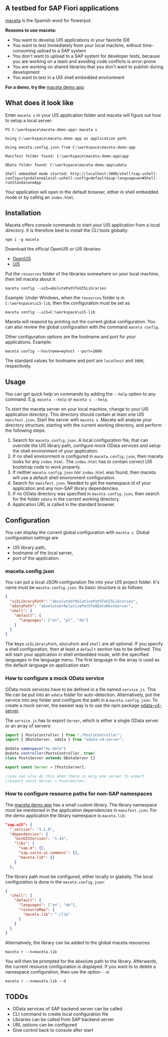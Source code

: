 ## A testbed for SAP Fiori applications

[maceta](http://www.spanishdict.com/translate/maceta) is the Spanish word for flowerpot.

**Reasons to use maceta:**

- You want to develop UI5 applications in your favorite IDE
- You want to test immediately from your local machine, without time-consuming upload to a SAP system
- You don't want to upload to a SAP system for developer tests, because you are working on a team and avoiding code conflicts is error-prone
- You are working on shared libraries that you don't want to publish during development
- You want to test in a UI5 shell embedded environment

**For a demo, try the** [maceta demo app](https://github.com/chrwolff/maceta-demo-app)

## What does it look like

Enter `maceta s` in your UI5 application folder and maceta will figure out how to setup a local server:

```shell
PS C:\workspace\maceta-demo-app> maceta s

Using C:\workspace\maceta-demo-app as application path

Using maceta.config.json from C:\workspace\maceta-demo-app

Manifest folder found: C:\workspace\maceta-demo-app\app

OData folder found: C:\workspace\maceta-demo-app\odata

Shell embedded mode started: http://localhost:3000/shell?sap-ushell-config=standalone&local-ushell-config=default&sap-language=en#Shell-runStandaloneApp
```

Your application will open in the default browser, either in shell embedded mode or by calling an `index.html`.

## Installation

Maceta offers console commands to start your UI5 application from a local directory. It is therefore best to install the CLI tools globally:

`npm i -g maceta`

Download the official OpenUI5 or UI5 libraries:

- [OpenUI5](https://openui5.org/download.html)
- [UI5](https://tools.hana.ondemand.com/#sapui5)

Put the `resources` folder of the libraries somewhere on your local machine, then tell maceta about it:

`maceta config --ui5=abolutePathToUI5Libraries`

Example: Under Windows, when the `resources` folder is in `C:\workspace\ui5-lib`, then the configuration must be set as

`maceta config --ui5=C:\workspace\ui5-lib`

Maceta will respond by printing out the current global configuration. You can also review the global configuration with the command `maceta config`.

Other configuration options are the hostname and port for your applications. Example:

`maceta config --hostname=myhost --port=2000`

The standard values for hostname and port are `localhost` and `3000`, respectively.

## Usage

You can get quick help on commands by adding the `--help` option to any command. E.g. `maceta --help` or `maceta s --help`.

To start the maceta server on your local machine, change to your UI5 application directory. This directory should contain at least one UI5 `manifest.json`. Start the server with `maceta s`. Maceta will analyse your directory structure, starting with the current working directory, and perform the following steps:

1.  Search for `maceta.config.json`. A local configuration file, that can override the UI5 library path, configure mock OData services and setup the shell environment of your application.
2.  If no shell environment is configured in `maceta.config.json`, then maceta looks for any `index.html`. The `index.html` has to contain correct UI5 bootstrap code to work properly.
3.  If neither `maceta.config.json` nor `index.html` was found, then maceta will use a default shell environment configuration.
4.  Search for `manifest.json`. Needed to get the namespace id of your application and any non-SAP library dependencies.
5.  If no OData directory was specified in `maceta.config.json`, then search for the folder `odata` in the current working directory.
6.  Application URL is called in the standard browser.

## Configuration

You can display the current global configuration with `maceta c`. Global configuration settings are

- UI5 library path,
- hostname of the local server,
- port of the application.

### maceta.config.json

You can put a local JSON configuration file into your UI5 project folder. It's name must be `maceta.config.json`. Its basic structure is as follows

```json
{
  "ui5LibraryPath": "absoluteOrRelativePathToUI5Libraries",
  "oDataPath": "absoluteOrRelativePathToODataMockServer",
  "shell": {
    "default": {
      "languages": ["en", "pl", "de"]
    }
  }
}
```

The keys `ui5LibraryPath`, `oDataPath` and `shell` are all optional. If you specify a shell configuration, then at least a `default` section has to be defined. This will start your application in shell embedded mode, with the specified languages in the language menu. The first language in the array is used as the default language on application start.

### How to configure a mock OData service

OData mock services have to be defined in a file named `service.js`. This file can be put into an `odata` folder for auto-detection. Alternatively, put the service into any folder and configure the path in a `maceta.config.json`. To create a mock server, the easiest way is to use the npm package [odata-v4-server](https://www.npmjs.com/package/odata-v4-server).

The `service.js` has to export `Server`, which is either a single OData server or an array of servers:

```ts
import { PostsController } from "./PostsController";
import { ODataServer, odata } from "odata-v4-server";

@odata.namespace("my.data")
@odata.controller(PostsController, true)
class PostsServer extends ODataServer {}

export const Server = [PostsServer];

//you can also do this when there is only one server to export
//export const Server = PostsServer;
```

### How to configure resource paths for non-SAP namespaces

The [maceta demo app](https://github.com/chrwolff/maceta-demo-app) has a small custom library. The library namespace must be mentioned in the application dependencies in `manifest.json`. For the demo application the library namespace is `maceta.lib`:

```json
"sap.ui5": {
  "_version": "1.1.0",
  "dependencies": {
    "minUI5Version": "1.44",
    "libs": {
      "sap.m": {},
      "sap.suite.ui.commons": {},
      "maceta.lib": {}
    }
  },
```

The library path must be configured, either locally or glabally. The local configuration is done in the `maceta.config.json`:

```json
{
  "shell": {
    "default": {
      "languages": ["en", "de"],
      "resourceMap": {
        "maceta.lib": "./lib"
      }
    }
  }
}
```

Alternatively, the library can be added to the global maceta resources:

`maceta r --n=maceta.lib`

You will then be prompted for the absolute path to the library. Afterwards, the current resource configuration is displayed. If you want to to delete a namespace configuration, then use the option `--d`:

`maceta r --n=maceta.lib --d`

## TODOs

- OData services of SAP backend server can be called
- CLI command to create local configuration file
- Libraries can be called from SAP backend server
- URL options can be configured
- Give control back to console after start
